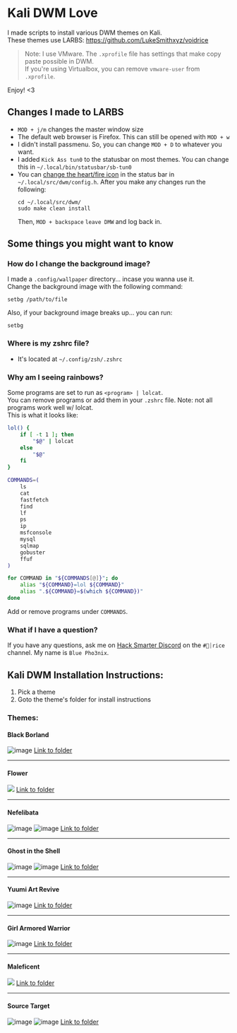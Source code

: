 # Kali DWM Love

I made scripts to install various DWM themes on Kali. <br>
These themes use LARBS: https://github.com/LukeSmithxyz/voidrice <br>

> Note: I use VMware. The `.xprofile` file has settings that make copy paste possible in DWM.<br> 
> If you're using Virtualbox, you can remove `vmware-user` from `.xprofile`.  

Enjoy! <3 <br>

## Changes I made to LARBS

- `MOD + j/m` changes the master window size
- The default web browser is Firefox. This can still be opened with `MOD + w`
- I didn't install passmenu. So, you can change `MOD + D` to whatever you want.
- I added `Kick Ass tun0` to the statusbar on most themes. You can change this in `~/.local/bin/statusbar/sb-tun0`
- You can [change the heart/fire icon](https://www.nerdfonts.com/cheat-sheet) in the status bar in `~/.local/src/dwm/config.h`.
  After you make any changes run the following:
  ```
  cd ~/.local/src/dwm/
  sudo make clean install
  ```
  Then, `MOD + backspace` `leave DMW` and log back in.

## Some things you might want to know

### How do I change the background image? 
I made a `.config/wallpaper` directory... incase you wanna use it. <br>
Change the background image with the following command:
```
setbg /path/to/file
```
Also, if your background image breaks up... you can run:
```
setbg
```

### Where is my zshrc file?
- It's located at `~/.config/zsh/.zshrc`

### Why am I seeing rainbows?
Some programs are set to run as `<program> | lolcat`.  
You can remove programs or add them in your `.zshrc` file. Note: not all programs work well w/ lolcat.<br> 
This is what it looks like: 
```bash
lol() {
	if [ -t 1 ]; then
		"$@" | lolcat
	else
		"$@"
	fi
}

COMMANDS=(
    ls
    cat
    fastfetch
    find
    lf
    ps
    ip
    msfconsole
    mysql
    sqlmap
    gobuster
    ffuf
)

for COMMAND in "${COMMANDS[@]}"; do
    alias "${COMMAND}=lol ${COMMAND}"
    alias ".${COMMAND}=$(which ${COMMAND})"
done
```
Add or remove programs under `COMMANDS`.

### What if I have a question?
If you have any questions, ask me on [Hack Smarter Discord](https://discord.gg/TujAjYXJjr) on the `#🍚⏐rice ` channel.
My name is `Blue Pho3nix`.

## Kali DWM Installation Instructions:
1. Pick a theme
2. Goto the theme's folder for install instructions


### Themes:
#### Black Borland
![image](https://github.com/user-attachments/assets/10538829-32da-47b0-8969-77167a429831)
[Link to folder](https://github.com/blue-pho3nix/dwm-love/tree/main/black-borland)

---

#### Flower
![](https://github.com/user-attachments/assets/1862c7c2-e85b-4ee6-88fd-54590d3fef2e)
[Link to folder](https://github.com/blue-pho3nix/dwm-love/tree/main/flower)

---

#### Nefelibata

![image](https://github.com/user-attachments/assets/da9fbc56-2c66-4447-b3df-132513299f1a)
![image](https://github.com/user-attachments/assets/51c391f9-3422-486c-89a7-c93b1b26613e)
[Link to folder](https://github.com/blue-pho3nix/dwm-love/blob/main/nefelibata)

---

#### Ghost in the Shell

![image](https://github.com/user-attachments/assets/e4518448-6874-4a17-86a3-6054e51aa7e9)
![image](https://github.com/user-attachments/assets/e8949de7-1596-4ac4-931c-80fe6ad78e88)
[Link to folder](https://github.com/blue-pho3nix/dwm-love/tree/main/ghost-in-the-shell)

---

#### Yuumi Art Revive

![image](https://github.com/user-attachments/assets/047ca8f7-3331-4b6a-af16-7c9d5891376c)
[Link to folder](https://github.com/blue-pho3nix/dwm-love/tree/main/yuumi-art-revive)

---

#### Girl Armored Warrior
![image](https://github.com/user-attachments/assets/8e510a36-3e80-403f-a6e7-99fb7727d680)
[Link to folder](https://github.com/blue-pho3nix/dwm-love/tree/main/girl-armored-warrior)

---

#### Maleficent
![](https://github.com/user-attachments/assets/1c4d5187-8015-4b6f-80b3-697d42d0f30e)
[Link to folder](https://github.com/blue-pho3nix/dwm-love/tree/main/maleficent)

---

#### Source Target

![image](https://github.com/user-attachments/assets/6a3edf70-e7ad-4ce8-9178-3926bea259cf)
![image](https://github.com/user-attachments/assets/4a4ba33b-f38f-4e29-a1dd-e0a1f4b3c323)
[Link to folder](https://github.com/blue-pho3nix/dwm-love/tree/main/source-target)



